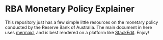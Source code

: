 # RBA Monetary Policy Explainer

This repository just has a few simple little resources on the monetary policy conducted by the Reserve Bank of Australia. The main document in here uses [mermaid](https://mermaid-js.github.io), and is best rendered on a platform like [StackEdit](https://stackedit.io). Enjoy!
